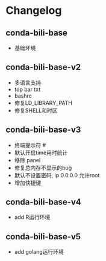 # Changelog

## conda-bili-base
+ 基础环境

## conda-bili-base-v2
+ 多语言支持
+ top bar txt
+ bashrc
+ 修复LD_LIBRARY_PATH
+ 修复SHELL和时区


## conda-bili-base-v3
+ 终端提示符 #
+ 默认开启time用时统计
+ 移除 panel
+ 修复总内存不显示的bug
+ 默认不设置密码, ip 0.0.0.0 允许root
+ 增加快捷键


## conda-bili-base-v4
+ add R运行环境

## conda-bili-base-v5
+ add golang运行环境